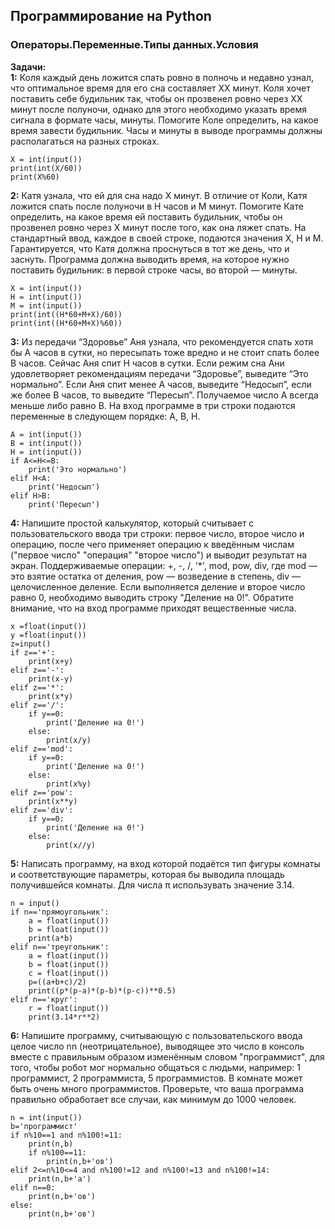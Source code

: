 ## Программирование на Python
### Операторы.Переменные.Типы данных.Условия

**Задачи:**  
**1:** Коля каждый день ложится спать ровно в полночь и недавно узнал, что оптимальное время для его сна составляет XX минут. Коля хочет поставить себе будильник так, чтобы он прозвенел ровно через XX минут после полуночи, однако для этого необходимо указать время сигнала в формате часы, минуты. Помогите Коле определить, на какое время завести будильник.
Часы и минуты в выводе программы должны располагаться на разных строках.
```{r}
X = int(input())
print(int(X/60))
print(X%60)
```
**2:** Катя узнала, что ей для сна надо X минут. В отличие от Коли, Катя ложится спать после полуночи в H часов и M минут. Помогите Кате определить, на какое время ей поставить будильник, чтобы он прозвенел ровно через X минут после того, как она ляжет спать.
На стандартный ввод, каждое в своей строке, подаются значения X, H и M. Гарантируется, что Катя должна проснуться в тот же день, что и заснуть. Программа должна выводить время, на которое нужно поставить будильник: в первой строке часы, во второй — минуты.
```{r}
X = int(input())
H = int(input())
M = int(input())
print(int((H*60+M+X)/60))
print(int((H*60+M+X)%60))
```
**3:** Из передачи “Здоровье” Аня узнала, что рекомендуется спать хотя бы A часов в сутки, но пересыпать тоже вредно и не стоит спать более B часов. Сейчас Аня спит H часов в сутки. Если режим сна Ани удовлетворяет рекомендациям передачи “Здоровье”, выведите “Это нормально”. Если Аня спит менее A часов, выведите “Недосып”, если же более B часов, то выведите “Пересып”.
Получаемое число A всегда меньше либо равно B.
На вход программе в три строки подаются переменные в следующем порядке: A, B, H.
```{r}
A = int(input())
B = int(input())
H = int(input())
if A<=H<=B:
    print('Это нормально')
elif H<A:
    print('Недосып')
elif H>B:
    print('Пересып')
```
**4:** Напишите простой калькулятор, который считывает с пользовательского ввода три строки: первое число, второе число и операцию, после чего применяет операцию к введённым числам ("первое число" "операция" "второе число") и выводит результат на экран.
Поддерживаемые операции: +, -, /, '*', mod, pow, div, где
mod — это взятие остатка от деления,
pow — возведение в степень,
div — целочисленное деление.
Если выполняется деление и второе число равно 0, необходимо выводить строку "Деление на 0!".
Обратите внимание, что на вход программе приходят вещественные числа.

```{r}
x =float(input())
y =float(input())
z=input()
if z=='+':
    print(x+y)
elif z=='-':
    print(x-y)
elif z=='*':
    print(x*y)
elif z=='/':
    if y==0:
        print('Деление на 0!')
    else:
        print(x/y)
elif z=='mod':
    if y==0:
        print('Деление на 0!')
    else:
        print(x%y)
elif z=='pow':
    print(x**y)
elif z=='div':
    if y==0:
        print('Деление на 0!')
    else:
        print(x//y)
```
**5:** Написать программу, на вход которой подаётся тип фигуры комнаты и соответствующие параметры, которая бы выводила площадь получившейся комнаты.
Для числа π использувать значение 3.14.

```{r}
n = input()
if n=='прямоугольник':
    a = float(input())
    b = float(input())
    print(a*b)
elif n=='треугольник':
    a = float(input())
    b = float(input())
    c = float(input())
    p=((a+b+c)/2)
    print((p*(p-a)*(p-b)*(p-c))**0.5)
elif n=='круг':
    r = float(input())
    print(3.14*r**2)
```
**6:** Напишите программу, считывающую с пользовательского ввода целое число nn (неотрицательное), выводящее это число в консоль вместе с правильным образом изменённым словом "программист", для того, чтобы робот мог нормально общаться с людьми, например: 1 программист, 2 программиста, 5 программистов.
В комнате может быть очень много программистов. Проверьте, что ваша программа правильно обработает все случаи, как минимум до 1000 человек.
```{r}
n = int(input())
b='программист'
if n%10==1 and n%100!=11:
    print(n,b)
    if n%100==11:
        print(n,b+'ов')
elif 2<=n%10<=4 and n%100!=12 and n%100!=13 and n%100!=14:
    print(n,b+'а')
elif n==0:
    print(n,b+'ов')
else:
    print(n,b+'ов')
```




